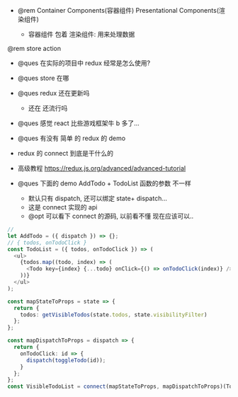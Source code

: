 - @rem Container Components(容器组件) Presentational Components(渲染组件)

  - 容器组件 包着 渲染组件: 用来处理数据

@rem store action

- @ques 在实际的项目中 redux 经常是怎么使用?
- @ques store 在哪

- @ques redux 还在更新吗

  - 还在 还流行吗

- @ques 感觉 react 比些游戏框架牛 b 多了...

- @ques 有没有 简单 的 redux 的 demo

- redux 的 connect 到底是干什么的

- 高级教程 https://redux.js.org/advanced/advanced-tutorial

- @ques 下面的 demo AddTodo + TodoList 函数的参数 不一样
  - 默认只有 dispatch, 还可以绑定 state+ dispatch...
  - 这是 connect 实现的 api
  - @opt 可以看下 connect 的源码, 以前看不懂 现在应该可以..

```ts
//
let AddTodo = ({ dispatch }) => {};
// { todos, onTodoClick }
const TodoList = ({ todos, onTodoClick }) => (
  <ul>
    {todos.map((todo, index) => (
      <Todo key={index} {...todo} onClick={() => onTodoClick(index)} />
    ))}
  </ul>
);

const mapStateToProps = state => {
  return {
    todos: getVisibleTodos(state.todos, state.visibilityFilter)
  };
};

const mapDispatchToProps = dispatch => {
  return {
    onTodoClick: id => {
      dispatch(toggleTodo(id));
    }
  };
};
const VisibleTodoList = connect(mapStateToProps, mapDispatchToProps)(TodoList);
```
